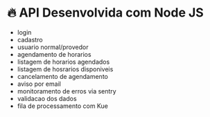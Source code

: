 # :fire: API Desenvolvida com Node JS

- login
- cadastro 
- usuario normal/provedor
- agendamento de horarios
- listagem de horarios agendados
- listagem de hosrarios disponiveis
- cancelamento de agendamento
- aviso por email
- monitoramento de erros via sentry
- validacao dos dados
- fila de processamento com Kue
